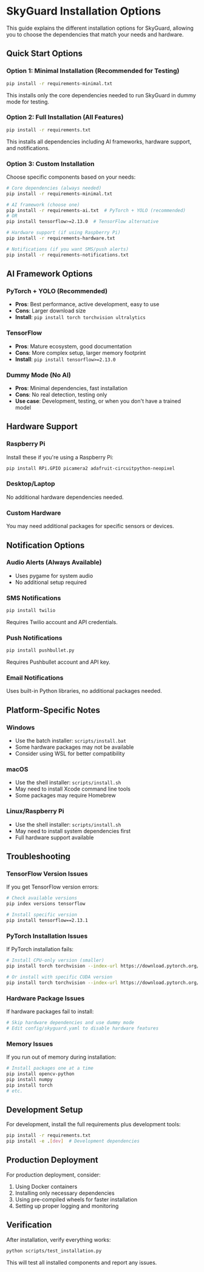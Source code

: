 # SkyGuard Installation Options

This guide explains the different installation options for SkyGuard, allowing you to choose the dependencies that match your needs and hardware.

## Quick Start Options

### Option 1: Minimal Installation (Recommended for Testing)
```bash
pip install -r requirements-minimal.txt
```
This installs only the core dependencies needed to run SkyGuard in dummy mode for testing.

### Option 2: Full Installation (All Features)
```bash
pip install -r requirements.txt
```
This installs all dependencies including AI frameworks, hardware support, and notifications.

### Option 3: Custom Installation
Choose specific components based on your needs:

```bash
# Core dependencies (always needed)
pip install -r requirements-minimal.txt

# AI framework (choose one)
pip install -r requirements-ai.txt  # PyTorch + YOLO (recommended)
# OR
pip install tensorflow>=2.13.0  # TensorFlow alternative

# Hardware support (if using Raspberry Pi)
pip install -r requirements-hardware.txt

# Notifications (if you want SMS/push alerts)
pip install -r requirements-notifications.txt
```

## AI Framework Options

### PyTorch + YOLO (Recommended)
- **Pros**: Best performance, active development, easy to use
- **Cons**: Larger download size
- **Install**: `pip install torch torchvision ultralytics`

### TensorFlow
- **Pros**: Mature ecosystem, good documentation
- **Cons**: More complex setup, larger memory footprint
- **Install**: `pip install tensorflow>=2.13.0`

### Dummy Mode (No AI)
- **Pros**: Minimal dependencies, fast installation
- **Cons**: No real detection, testing only
- **Use case**: Development, testing, or when you don't have a trained model

## Hardware Support

### Raspberry Pi
Install these if you're using a Raspberry Pi:
```bash
pip install RPi.GPIO picamera2 adafruit-circuitpython-neopixel
```

### Desktop/Laptop
No additional hardware dependencies needed.

### Custom Hardware
You may need additional packages for specific sensors or devices.

## Notification Options

### Audio Alerts (Always Available)
- Uses pygame for system audio
- No additional setup required

### SMS Notifications
```bash
pip install twilio
```
Requires Twilio account and API credentials.

### Push Notifications
```bash
pip install pushbullet.py
```
Requires Pushbullet account and API key.

### Email Notifications
Uses built-in Python libraries, no additional packages needed.

## Platform-Specific Notes

### Windows
- Use the batch installer: `scripts/install.bat`
- Some hardware packages may not be available
- Consider using WSL for better compatibility

### macOS
- Use the shell installer: `scripts/install.sh`
- May need to install Xcode command line tools
- Some packages may require Homebrew

### Linux/Raspberry Pi
- Use the shell installer: `scripts/install.sh`
- May need to install system dependencies first
- Full hardware support available

## Troubleshooting

### TensorFlow Version Issues
If you get TensorFlow version errors:
```bash
# Check available versions
pip index versions tensorflow

# Install specific version
pip install tensorflow==2.13.1
```

### PyTorch Installation Issues
If PyTorch installation fails:
```bash
# Install CPU-only version (smaller)
pip install torch torchvision --index-url https://download.pytorch.org/whl/cpu

# Or install with specific CUDA version
pip install torch torchvision --index-url https://download.pytorch.org/whl/cu118
```

### Hardware Package Issues
If hardware packages fail to install:
```bash
# Skip hardware dependencies and use dummy mode
# Edit config/skyguard.yaml to disable hardware features
```

### Memory Issues
If you run out of memory during installation:
```bash
# Install packages one at a time
pip install opencv-python
pip install numpy
pip install torch
# etc.
```

## Development Setup

For development, install the full requirements plus development tools:
```bash
pip install -r requirements.txt
pip install -e .[dev]  # Development dependencies
```

## Production Deployment

For production deployment, consider:
1. Using Docker containers
2. Installing only necessary dependencies
3. Using pre-compiled wheels for faster installation
4. Setting up proper logging and monitoring

## Verification

After installation, verify everything works:
```bash
python scripts/test_installation.py
```

This will test all installed components and report any issues.
